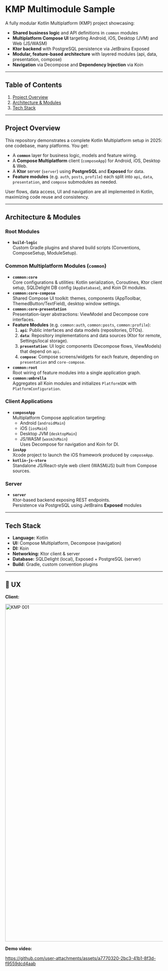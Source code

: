 # KMP Multimodule Sample

A fully modular Kotlin Multiplatform (KMP) project showcasing:
- **Shared business logic** and API definitions in `common` modules
- **Multiplatform Compose UI** targeting Android, iOS, Desktop (JVM) and Web (JS/WASM)
- **Ktor backend** with PostgreSQL persistence via JetBrains Exposed
- **Modular, feature-based architecture** with layered modules (api, data, presentation, compose)
- **Navigation** via Decompose and **Dependency Injection** via Koin

---

## Table of Contents
1. [Project Overview](#project-overview)
2. [Architecture & Modules](#architecture--modules)
3. [Tech Stack](#tech-stack)

---

## Project Overview

This repository demonstrates a complete Kotlin Multiplatform setup in 2025: one codebase, many platforms. You get:

- A **`common`** layer for business logic, models and feature wiring.
- A **Compose Multiplatform** client (`composeApp`) for Android, iOS, Desktop & Web.
- A **Ktor** server (`server`) using **PostgreSQL** and **Exposed** for data.
- **Feature modules** (e.g. `auth`, `posts`, `profile`) each split into `api`, `data`, `presentation`, and `compose` submodules as needed.

User flows, data access, UI and navigation are all implemented in Kotlin, maximizing code reuse and consistency.

---

## Architecture & Modules

### Root Modules
- **`build-logic`**  
  Custom Gradle plugins and shared build scripts (Conventions, ComposeSetup, ModuleSetup).

### Common Multiplatform Modules (`common`)
- **`common:core`**  
  Core configurations & utilities: Kotlin serialization, Coroutines, Ktor client setup, SQLDelight DB config (`AppDatabase`), and Koin DI modules.
- **`common:core-compose`**  
  Shared Compose UI toolkit: themes, components (AppToolbar, ThemedButton/TextField), desktop window settings.
- **`common:core-presentation`**  
  Presentation-layer abstractions: ViewModel and Decompose core interfaces.
- **Feature Modules** (e.g. `common:auth`, `common:posts`, `common:profile`):  
  1. **`api`**: Public interfaces and data models (repositories, DTOs).  
  2. **`data`**: Repository implementations and data sources (Ktor for remote, Settings/local storage).  
  3. **`presentation`**: UI logic components (Decompose flows, ViewModels) that depend on `api`.  
  4. **`compose`**: Compose screens/widgets for each feature, depending on `presentation` and `core-compose`.
- **`common:root`**  
  Root wiring of feature modules into a single application graph.
- **`common:umbrella`**  
  Aggregates all Koin modules and initializes `PlatformSDK` with `PlatformConfiguration`.

### Client Applications
- **`composeApp`**  
  Multiplatform Compose application targeting:
  - Android (`androidMain`)
  - iOS (`iosMain`)
  - Desktop JVM (`desktopMain`)
  - JS/WASM (`wasmJsMain`)  
  Uses Decompose for navigation and Koin for DI.
- **`iosApp`**  
  Xcode project to launch the iOS framework produced by `composeApp`.
- **`kotlin-js-store`**  
  Standalone JS/React-style web client (WASM/JS) built from Compose sources.

### Server
- **`server`**  
  Ktor-based backend exposing REST endpoints.  
  Persistence via PostgreSQL using JetBrains **Exposed** modules

---

## Tech Stack
- **Language:** Kotlin
- **UI:** Compose Multiplatform, Decompose (navigation)
- **DI:** Koin
- **Networking:** Ktor client & server
- **Database:** SQLDelight (local), Exposed + PostgreSQL (server)
- **Build:** Gradle, custom convention plugins

---

## 📸 UX

**Client:**

<img width="1920" height="1080" alt="KMP 001" src="https://github.com/user-attachments/assets/0c28e6e4-5287-444d-87d2-064f9f966a38" />

**Demo video:**

https://github.com/user-attachments/assets/a7770320-2bc3-41b1-8f3d-f9559dcd4aab
